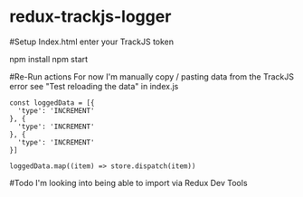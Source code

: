 # redux-trackjs-logger

#Setup
Index.html enter your TrackJS token

npm install
npm start

#Re-Run actions
For now I'm manually copy / pasting data from the TrackJS error see "Test reloading the data" in index.js

```
const loggedData = [{
  'type': 'INCREMENT'
}, {
  'type': 'INCREMENT'
}, {
  'type': 'INCREMENT'
}]

loggedData.map((item) => store.dispatch(item))
```

#Todo
I'm looking into being able to import via Redux Dev Tools